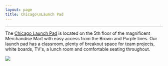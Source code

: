 ```yaml
---
layout: page
title: Chicago\nLaunch Pad
---
```


---
The [Chicago Launch Pad](https://chicagoconnectory.com/workspace-vr-tour/) is located on the 5th floor of the magnificent Merchandise Mart with easy access from the Brown and Purple lines. Our launch pad has a classroom, plenty of breakout space for team projects, white boards, TV's, a lunch room and comfortable seating throughout. 

![](../assets/img/merchandise_mart.jpg)
